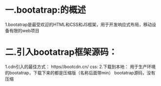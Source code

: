 # 一.bootatrap:的概述
1.bootatrap是最受欢迎的HTML和CSS和JS框架，用于开发响应式布局，移动设备有限的web项目

# 二.引入bootatrap框架源码：
1.cdn引入的最佳方式：
                https//bootcdn.cn/
                css:<link rel='stylesheet' href='https//cdn.jsdelive.net/npm/bootatrap@3.3.7/dist/css/bootatrap.min.css'>
2.下载到本地：
          用于生产环境的bootatrap，下载下来的都是压缩版（名称后面带min）
          bootatrap源码，没有压缩